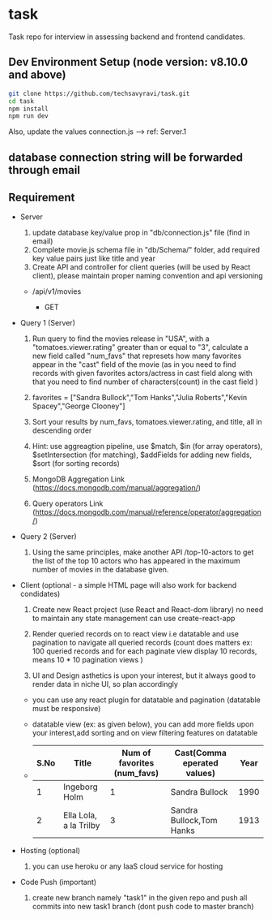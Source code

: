 # task

Task repo for interview in assessing backend and frontend candidates.

## Dev Environment Setup (node version: v8.10.0 and above)

```sh
git clone https://github.com/techsavyravi/task.git
cd task
npm install
npm run dev
```
Also, update the values connection.js --> ref: Server.1

## database connection string will be forwarded through email

## Requirement

- Server

  1. update database key/value prop in "db/connection.js" file (find in email)
  2. Complete movie.js schema file in "db/Schema/" folder, add required key value pairs just like title and year
  3. Create API and controller for client queries (will be used by React client), please maintain proper naming convention and api versioning

  - /api/v1/movies

    - GET

- Query 1 (Server)

  1. Run query to find the movies release in "USA", with a "tomatoes.viewer.rating" greater than or equal to "3", calculate a new field called "num_favs" that represets how many favorites appear in the "cast" field of the movie (as in you need to find records with given favorites actors/actress in cast field along with that you need to find number of characters(count) in the cast field )

  2. favorites = ["Sandra Bullock","Tom Hanks","Julia Roberts","Kevin Spacey","George Clooney"]

  3. Sort your results by num_favs, tomatoes.viewer.rating, and title, all in descending order

  4. Hint: use aggreagtion pipeline, use $match, $in (for array operators), $setIntersection (for matching), $addFields for adding new fields, \$sort (for sorting records)

  5. MongoDB Aggregation Link (https://docs.mongodb.com/manual/aggregation/)

  6. Query operators Link (https://docs.mongodb.com/manual/reference/operator/aggregation/)

- Query 2 (Server)

  1. Using the same principles, make another API /top-10-actors to get the list of the top 10 actors who has appeared in the maximum number of movies in the database given.
  
  
  
  
- Client (optional - a simple HTML page will also work for backend condidates)

  1. Create new React project (use React and React-dom library) no need to maintain any state management can use create-react-app

  2. Render queried records on to react view i.e datatable and use pagination to navigate all queried records (count does matters ex: 100 queried records and for each paginate view display 10 records, means 10 \* 10 pagination views )

  3. UI and Design asthetics is upon your interest, but it always good to render data in niche UI, so plan accordingly

  - you can use any react plugin for datatable and pagination (datatable must be responsive)

  - datatable view (ex: as given below), you can add more fields upon your interest,add sorting and on view filtering features on datatable

  - | S.No | Title                  | Num of favorites (num_favs) | Cast(Comma eperated values) | Year |
    | ---- | ---------------------- | --------------------------- | --------------------------- | ---- |
    | 1    | Ingeborg Holm          | 1                           | Sandra Bullock              | 1990 |
    | 2    | Ella Lola, a la Trilby | 3                           | Sandra Bullock,Tom Hanks    | 1913 |

- Hosting (optional)

  1. you can use heroku or any IaaS cloud service for hosting

- Code Push (important)

  1. create new branch namely "task1" in the given repo and push all commits into new task1 branch (dont push code to master branch)
